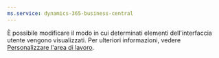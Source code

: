 ```yaml
---
ms.service: dynamics-365-business-central
---
```

È possibile modificare il modo in cui determinati elementi dell'interfaccia utente vengono visualizzati. Per ulteriori informazioni, vedere [Personalizzare l'area di lavoro](../ui-personalization-user.md).

